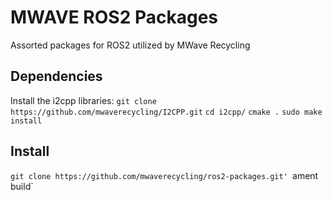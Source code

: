 # MWAVE ROS2 Packages

Assorted packages for ROS2 utilized by MWave Recycling

## Dependencies
Install the i2cpp libraries:
`git clone https://github.com/mwaverecycling/I2CPP.git`
`cd i2cpp/`
`cmake .`
`sudo make install`

## Install
`git clone https://github.com/mwaverecycling/ros2-packages.git'
`ament build`
